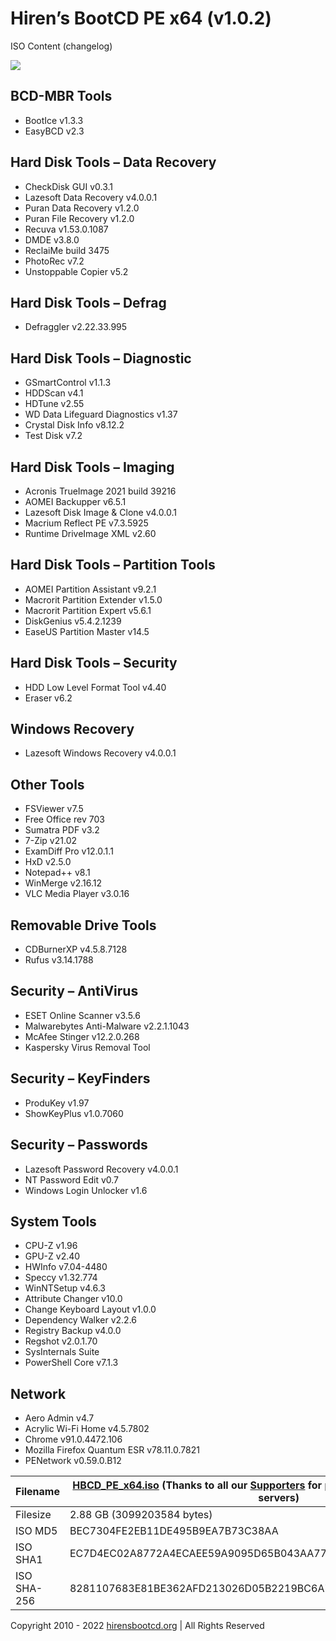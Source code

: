 # Hiren’s BootCD PE x64 (v1.0.2)
ISO Content (changelog)

<img src="https://www.hirensbootcd.org/wp-content/uploads/2021/07/Hirens_Boot_CD_PE-1100x618-1.png">

## BCD-MBR Tools

- BootIce v1.3.3
- EasyBCD v2.3

## Hard Disk Tools – Data Recovery

- CheckDisk GUI v0.3.1
- Lazesoft Data Recovery v4.0.0.1
- Puran Data Recovery v1.2.0
- Puran File Recovery v1.2.0
- Recuva v1.53.0.1087
- DMDE v3.8.0
- ReclaiMe build 3475
- PhotoRec v7.2
- Unstoppable Copier v5.2

## Hard Disk Tools – Defrag

- Defraggler v2.22.33.995

## Hard Disk Tools – Diagnostic

- GSmartControl v1.1.3
- HDDScan v4.1
- HDTune v2.55
- WD Data Lifeguard Diagnostics v1.37
- Crystal Disk Info v8.12.2
- Test Disk v7.2

## Hard Disk Tools – Imaging

- Acronis TrueImage 2021 build 39216
- AOMEI Backupper v6.5.1
- Lazesoft Disk Image & Clone v4.0.0.1
- Macrium Reflect PE v7.3.5925
- Runtime DriveImage XML v2.60

## Hard Disk Tools – Partition Tools

- AOMEI Partition Assistant v9.2.1
- Macrorit Partition Extender v1.5.0
- Macrorit Partition Expert v5.6.1
- DiskGenius v5.4.2.1239
- EaseUS Partition Master v14.5

## Hard Disk Tools – Security

- HDD Low Level Format Tool v4.40
- Eraser v6.2

## Windows Recovery

- Lazesoft Windows Recovery v4.0.0.1

## Other Tools

- FSViewer v7.5
- Free Office rev 703
- Sumatra PDF v3.2
- 7-Zip v21.02
- ExamDiff Pro v12.0.1.1
- HxD v2.5.0
- Notepad++ v8.1
- WinMerge v2.16.12
- VLC Media Player v3.0.16

## Removable Drive Tools

- CDBurnerXP v4.5.8.7128
- Rufus v3.14.1788

## Security – AntiVirus

- ESET Online Scanner v3.5.6
- Malwarebytes Anti-Malware v2.2.1.1043
- McAfee Stinger v12.2.0.268
- Kaspersky Virus Removal Tool

## Security – KeyFinders

- ProduKey v1.97
- ShowKeyPlus v1.0.7060

## Security – Passwords

- Lazesoft Password Recovery v4.0.0.1
- NT Password Edit v0.7
- Windows Login Unlocker v1.6

## System Tools

- CPU-Z v1.96
- GPU-Z v2.40
- HWInfo v7.04-4480
- Speccy v1.32.774
- WinNTSetup v4.6.3
- Attribute Changer v10.0
- Change Keyboard Layout v1.0.0
- Dependency Walker v2.2.6
- Registry Backup v4.0.0
- Regshot v2.0.1.70
- SysInternals Suite
- PowerShell Core v7.1.3

## Network

- Aero Admin v4.7
- Acrylic Wi-Fi Home v4.5.7802
- Chrome v91.0.4472.106
- Mozilla Firefox Quantum ESR v78.11.0.7821
- PENetwork v0.59.0.B12

| Filename | [HBCD_PE_x64.iso](https://www.hirensbootcd.org/files/HBCD_PE_x64.iso) (Thanks to all our [Supporters](https://www.hirensbootcd.org/supporters/) for providing fast and reliable mirror servers) |
|------------- | ------------- |
| Filesize | 2.88 GB (3099203584 bytes)
| ISO MD5	 | BEC7304FE2EB11DE495B9EA7B73C38AA
| ISO SHA1 | EC7D4EC02A8772A4ECAEE59A9095D65B043AA77D
| ISO SHA-256 | 8281107683E81BE362AFD213026D05B2219BC6A7CA9AF4D2856663F3FFC17BFD |

Copyright 2010 - 2022 [hirensbootcd.org](https://www.hirensbootcd.org/) | All Rights Reserved
